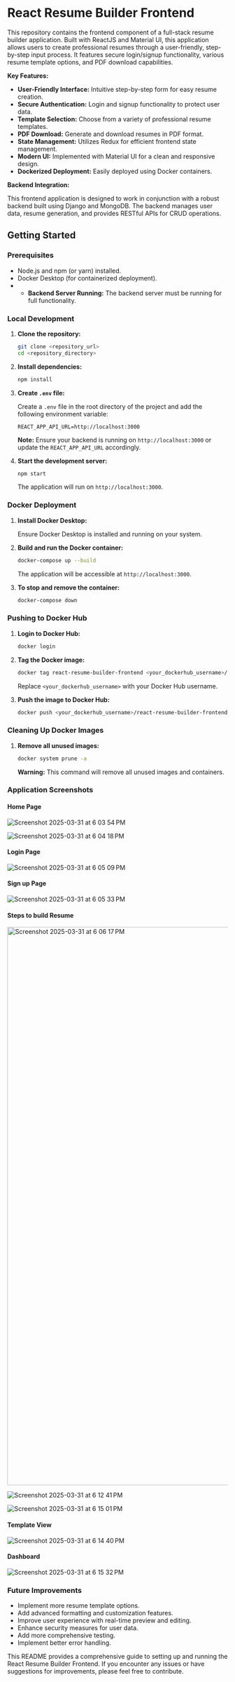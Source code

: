 # React Resume Builder Frontend

This repository contains the frontend component of a full-stack resume builder application. Built with ReactJS and Material UI, this application allows users to create professional resumes through a user-friendly, step-by-step input process. It features secure login/signup functionality, various resume template options, and PDF download capabilities.

**Key Features:**

* **User-Friendly Interface:** Intuitive step-by-step form for easy resume creation.
* **Secure Authentication:** Login and signup functionality to protect user data.
* **Template Selection:** Choose from a variety of professional resume templates.
* **PDF Download:** Generate and download resumes in PDF format.
* **State Management:** Utilizes Redux for efficient frontend state management.
* **Modern UI:** Implemented with Material UI for a clean and responsive design.
* **Dockerized Deployment:** Easily deployed using Docker containers.

**Backend Integration:**

This frontend application is designed to work in conjunction with a robust backend built using Django and MongoDB. The backend manages user data, resume generation, and provides RESTful APIs for CRUD operations.

## Getting Started

### Prerequisites

* Node.js and npm (or yarn) installed.
* Docker Desktop (for containerized deployment).
* * **Backend Server Running:** The backend server must be running for full functionality.


### Local Development

1.  **Clone the repository:**

    ```bash
    git clone <repository_url>
    cd <repository_directory>
    ```

2.  **Install dependencies:**

    ```bash
    npm install
    ```

3.  **Create `.env` file:**

    Create a `.env` file in the root directory of the project and add the following environment variable:

    ```
    REACT_APP_API_URL=http://localhost:3000
    ```

    **Note:** Ensure your backend is running on `http://localhost:3000` or update the `REACT_APP_API_URL` accordingly.

4.  **Start the development server:**

    ```bash
    npm start
    ```

    The application will run on `http://localhost:3000`.

### Docker Deployment

1.  **Install Docker Desktop:**

    Ensure Docker Desktop is installed and running on your system.

2.  **Build and run the Docker container:**

    ```bash
    docker-compose up --build
    ```

    The application will be accessible at `http://localhost:3000`.

3.  **To stop and remove the container:**

    ```bash
    docker-compose down
    ```

### Pushing to Docker Hub

1.  **Login to Docker Hub:**

    ```bash
    docker login
    ```

2.  **Tag the Docker image:**

    ```bash
    docker tag react-resume-builder-frontend <your_dockerhub_username>/react-resume-builder-frontend:latest
    ```

    Replace `<your_dockerhub_username>` with your Docker Hub username.

3.  **Push the image to Docker Hub:**

    ```bash
    docker push <your_dockerhub_username>/react-resume-builder-frontend:latest
    ```

### Cleaning Up Docker Images

1.  **Remove all unused images:**

    ```bash
    docker system prune -a
    ```

    **Warning:** This command will remove all unused images and containers.



### Application Screenshots

#### Home Page

![Screenshot 2025-03-31 at 6 03 54 PM](https://github.com/user-attachments/assets/6d6192c5-c09c-4843-a768-fa8f6799fbb7)

![Screenshot 2025-03-31 at 6 04 18 PM](https://github.com/user-attachments/assets/168c15a8-53b2-40cc-80be-9ce20cc6dff8)

#### Login Page

![Screenshot 2025-03-31 at 6 05 09 PM](https://github.com/user-attachments/assets/6765edb3-cd33-476e-a8df-76e680055279)

#### Sign up Page

![Screenshot 2025-03-31 at 6 05 33 PM](https://github.com/user-attachments/assets/7c075edc-7d96-4c04-bceb-66c635aeacac)

#### Steps to build Resume

<img width="1274" alt="Screenshot 2025-03-31 at 6 06 17 PM" src="https://github.com/user-attachments/assets/f455b23d-c981-4ee6-a2aa-69424e2a4cd2" />

![Screenshot 2025-03-31 at 6 12 41 PM](https://github.com/user-attachments/assets/f509b8c8-c1bc-453f-a560-e9ac122810f6)

![Screenshot 2025-03-31 at 6 15 01 PM](https://github.com/user-attachments/assets/6684125a-26c4-4785-9fde-2576b2c6d4c2)

#### Template View

![Screenshot 2025-03-31 at 6 14 40 PM](https://github.com/user-attachments/assets/090b4ce4-3a26-46e8-bccf-ecd01e640ff1)

#### Dashboard

![Screenshot 2025-03-31 at 6 15 32 PM](https://github.com/user-attachments/assets/07785ce0-2bd3-4e76-b5a2-2f5d263d148d)

### Future Improvements

* Implement more resume template options.
* Add advanced formatting and customization features.
* Improve user experience with real-time preview and editing.
* Enhance security measures for user data.
* Add more comprehensive testing.
* Implement better error handling.

This README provides a comprehensive guide to setting up and running the React Resume Builder Frontend. If you encounter any issues or have suggestions for improvements, please feel free to contribute.
